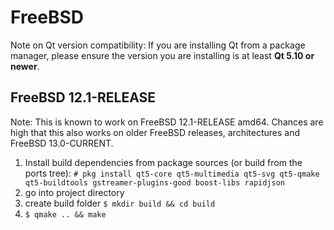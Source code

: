 # FreeBSD

Note on Qt version compatibility: If you are installing Qt from a package manager, please ensure the version you are installing is at least **Qt 5.10 or newer**.

## FreeBSD 12.1-RELEASE

Note: This is known to work on FreeBSD 12.1-RELEASE amd64. Chances are
high that this also works on older FreeBSD releases, architectures and
FreeBSD 13.0-CURRENT.

1. Install build dependencies from package sources (or build from the
   ports tree): `# pkg install qt5-core qt5-multimedia qt5-svg
   qt5-qmake qt5-buildtools gstreamer-plugins-good boost-libs
   rapidjson`
1. go into project directory
1. create build folder `$ mkdir build && cd build`
1. `$ qmake .. && make`
